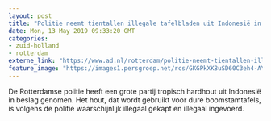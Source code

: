 ```yaml
---
layout: post
title: "Politie neemt tientallen illegale tafelbladen uit Indonesië in beslag"
date: Mon, 13 May 2019 09:33:20 GMT
categories: 
- zuid-holland 
- rotterdam 
externe_link: "https://www.ad.nl/rotterdam/politie-neemt-tientallen-illegale-tafelbladen-uit-indonesie-in-beslag~aafced66/"
feature_image: "https://images1.persgroep.net/rcs/GKGPkXK8uSD60C3eh4-AYQPuSlw/diocontent/148212284/_fitwidth/400/?appId=21791a8992982cd8da851550a453bd7f&quality=0.7"
---
```


De Rotterdamse politie heeft een grote partij tropisch hardhout uit Indonesië in beslag genomen. Het hout, dat wordt gebruikt voor dure boomstamtafels, is volgens de politie waarschijnlijk illegaal gekapt en illegaal ingevoerd.
